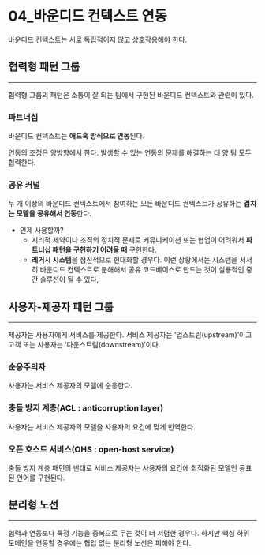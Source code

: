 # 04_바운디드 컨텍스트 연동

바운디드 컨텍스트는 서로 독립적이지 않고 상호작용해야 한다.

## 협력형 패턴 그룹
---
협력형 그룹의 패턴은 소통이 잘 되는 팀에서 구현된 바운디드 컨텍스트와 관련이 있다.

### 파트너십

바운디드 컨텍스트는 **애드혹 방식으로 연동**된다.

연동의 조정은 양방향에서 한다. 발생할 수 있는 연동의 문제를 해결하는 데 양 팀 모두 협력한다.

### 공유 커널

두 개 이상의 바운디드 컨텍스트에서 참여하는 모든 바운디드 컨텍스트가 공유하는 **겹치는 모델을 공유해서 연동**한다.

- 언제 사용할까?
    - 지리적 제약이나 조직의 정치적 문제로 커뮤니케이션 또는 협업이 어려워서 **파트너십 패턴을 구현하기 어려울 때** 구현한다.
    - **레거시 시스템**을 점진적으로 현대화할 경우다. 이런 상황에서는 시스템을 서서히 바운디드 컨텍스트로 분해해서 공유 코드베이스로 만드는 것이 실용적인 중간 솔루션이 될 수 있다,

## 사용자-제공자 패턴 그룹
---
제공자는 사용자에게 서비스를 제공한다. 서비스 제공자는 ‘업스트림(upstream)’이고 고객 또는 사용자는 ‘다운스트림(downstream)’이다.

### 순응주의자

사용자는 서비스 제공자의 모델에 순응한다.

### 충돌 방지 계층(ACL : anticorruption layer)

사용자는 서비스 제공자의 모델을 사용자의 요건에 맞게 번역한다.

### 오픈 호스트 서비스(OHS : open-host service)

충돌 방지 계층 패턴의 반대로 서비스 제공자는 사용자의 요건에 최적화된 모델인 공표된 언어를 구현된다.

## 분리형 노선
---
협력과 연동보다 특정 기능을 중복으로 두는 것이 더 저렴한 경우다. 하지만 핵심 하위 도메인을 연동할 경우에는 협업 없는 분리형 노선은 피해야 한다.